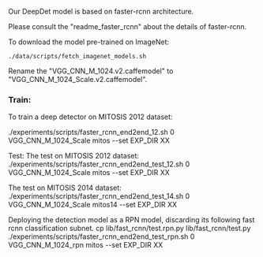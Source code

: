 Our DeepDet model is based on faster-rcnn architecture.

Please consult the "readme_faster_rcnn" about the details of faster-rcnn.

To download the model pre-trained on ImageNet:

```Shell
./data/scripts/fetch_imagenet_models.sh
```

Rename the "VGG_CNN_M_1024.v2.caffemodel" to "VGG_CNN_M_1024_Scale.v2.caffemodel".



### Train:
To train a deep detector on MITOSIS 2012 dataset:

./experiments/scripts/faster_rcnn_end2end_12.sh 0 VGG_CNN_M_1024_Scale mitos --set EXP_DIR XX

Test:
The test on MITOSIS 2012 dataset:
./experiments/scripts/faster_rcnn_end2end_test_12.sh 0 VGG_CNN_M_1024_Scale mitos --set EXP_DIR XX

The test on MITOSIS 2014 dataset:
./experiments/scripts/faster_rcnn_end2end_test_14.sh 0 VGG_CNN_M_1024_Scale mitos14 --set EXP_DIR XX

Deploying the detection model as a RPN model, discarding its following fast rcnn classification subnet.
cp lib/fast_rcnn/test.rpn.py lib/fast_rcnn/test.py
./experiments/scripts/faster_rcnn_end2end_test_rpn.sh 0 VGG_CNN_M_1024_rpn mitos --set EXP_DIR XX
